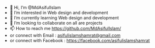 - 👋 Hi, I’m @MdAsifulIslam
- 👀 I’m interested in Web design and development
- 🌱 I’m currently learning Web design and development
- 💞️ I’m looking to collaborate on all are projects
- 📫 How to reach me https://github.com/MdAsifulIslam/
- or connect with Email : asifulislamshamrat@gmail.com
- or connect with Facebook : https://facebook.com/asifulislamshamrat

<!---
MdAsifulIslam/MdAsifulIslam is a ✨ special ✨ repository because its `README.md` (this file) appears on your GitHub profile.
You can click the Preview link to take a look at your changes.
--->
